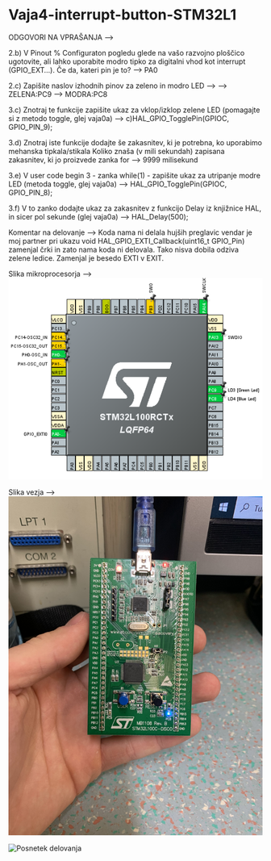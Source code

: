 # Vaja4-interrupt-button-STM32L1

ODGOVORI NA VPRAŠANJA -->

2.b) V Pinout % Configuraton pogledu glede na vašo razvojno ploščico ugotovite, ali lahko uporabite modro tipko za digitalni vhod kot interrupt (GPIO_EXT…). Če da, kateri pin je to?
--> PA0

2.c) Zapišite naslov izhodnih pinov za zeleno in modro LED --> 
--> ZELENA:PC9
--> MODRA:PC8

3.c) Znotraj te funkcije zapišite ukaz za vklop/izklop zelene LED (pomagajte si z metodo toggle, glej vaja0a)  --> c)HAL_GPIO_TogglePin(GPIOC, GPIO_PIN_9);

3.d) Znotraj iste funkcije dodajte še zakasnitev, ki je potrebna, ko uporabimo mehanska tipkala/stikala
Koliko znaša (v mili sekundah) zapisana zakasnitev, ki jo proizvede zanka for --> 9999 milisekund

3.e) V user code begin 3 - zanka while(1) - zapišite ukaz za utripanje modre LED (metoda toggle, glej vaja0a) --> HAL_GPIO_TogglePin(GPIOC, GPIO_PIN_8);

3.f) V to zanko dodajte ukaz za zakasnitev z funkcijo Delay iz knjižnice HAL, in sicer pol sekunde (glej vaja0a) --> HAL_Delay(500);

Komentar na delovanje --> Koda nama ni delala hujših preglavic vendar je moj partner pri ukazu void HAL_GPIO_EXTI_Callback(uint16_t GPIO_Pin) zamenjal črki in zato nama koda ni delovala. Tako nisva dobila odziva zelene ledice. Zamenjal je besedo EXTI v EXIT. 

Slika mikroprocesorja --> 
![Mikroprocesor](https://raw.githubusercontent.com/bozoslapy/Vaja4-interrupt-button-STM32L1/90ef2f4b70a8dd5ac03f4841e41f66e7447152b4/pinout%204.PNG)

Slika vezja -->
![Slika vezja](https://raw.githubusercontent.com/bozoslapy/Vaja4-interrupt-button-STM32L1/d9fa6cbd6677b1e56a2c8a92892f928637ae3a6d/IMG_0408.jpg)

![Posnetek delovanja](https://github.com/bozoslapy/Vaja4-interrupt-button-STM32L1/commit/feaf5b0ba0e6f112f633b9f08363b3ac9e7cf298)
